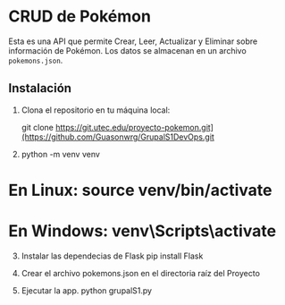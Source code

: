 # CRUD de Pokémon

Esta es una API que permite Crear, Leer, Actualizar y Eliminar sobre información de Pokémon. Los datos se almacenan en un archivo `pokemons.json`.

## Instalación

1. Clona el repositorio en tu máquina local:

   git clone https://git.utec.edu/proyecto-pokemon.git](https://github.com/Guasonwrg/GrupalS1DevOps.git

2. python -m venv venv
# En Linux: source venv/bin/activate 
# En Windows: venv\Scripts\activate

3. Instalar las dependecias de Flask
   pip install Flask

4. Crear el archivo pokemons.json en el directoria raíz del Proyecto

5. Ejecutar la app.
   python grupalS1.py

